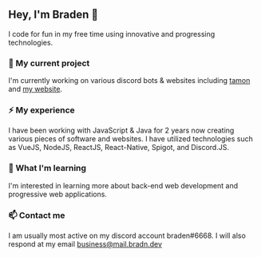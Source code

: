 ## Hey, I'm Braden 👋
I code for fun in my free time using innovative and progressing technologies.

### 🔭 My current project

I'm currently working on various discord bots & websites including [tamon](https://github.com/bradnn/tamon) and [my website](https://www.bradn.dev).

### ⚡ My experience 
I have been working with JavaScript & Java for 2 years now creating various pieces of software and websites. I have utilized technologies such as VueJS, NodeJS, ReactJS, React-Native, Spigot, and Discord.JS.

### 🌱 What I'm learning
I'm interested in learning more about back-end web development and progressive web applications.

### 📫 Contact me
I am usually most active on my discord account braden#6668. I will also respond at my email business@mail.bradn.dev
